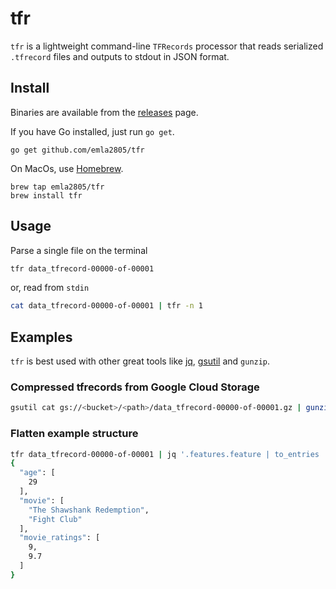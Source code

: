 # tfr

`tfr` is a lightweight command-line `TFRecords` processor that 
reads serialized `.tfrecord` files and outputs to stdout in JSON format.

## Install

Binaries are available from the [releases](https://github.com/emla2805/tfr/releases/latest) page.

If you have Go installed, just run `go get`.

    go get github.com/emla2805/tfr

On MacOs, use [Homebrew](https://brew.sh).

    brew tap emla2805/tfr
    brew install tfr

## Usage

Parse a single file on the terminal

```bash
tfr data_tfrecord-00000-of-00001
```

or, read from `stdin`

```bash
cat data_tfrecord-00000-of-00001 | tfr -n 1
```

## Examples

`tfr` is best used with other great tools like [jq](https://github.com/stedolan/jq),
[gsutil](https://cloud.google.com/storage/docs/gsutil) and `gunzip`.

### Compressed tfrecords from Google Cloud Storage
```bash
gsutil cat gs://<bucket>/<path>/data_tfrecord-00000-of-00001.gz | gunzip | tfr -n 1 | jq .
```

### Flatten example structure
```bash
tfr data_tfrecord-00000-of-00001 | jq '.features.feature | to_entries | map( {(.key): .value[].value} ) | add'
{
  "age": [
    29
  ],
  "movie": [
    "The Shawshank Redemption",
    "Fight Club"
  ],
  "movie_ratings": [
    9,
    9.7
  ]
}
```
